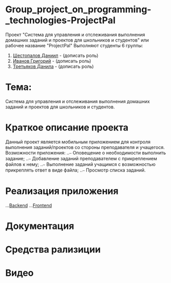 # Group_project_on_programming-_technologies-ProjectPal
Проект "Система для управления и отслеживания выполнения домашних заданий и проектов для школьников и студентов" или рабочее название "ProjectPal"
Выполняют студенты 6 группы:
  1. [Шестопалов Даниил](https://github.com/daniilShestopalov) - (дописать роль)
  2. [Иванов Григорий](https://github.com/ImMortalUser) - (дописать роль)
  3. [Третьяков Данила](https://github.com/Ertnad) - (дописать роль)
# Тема:
Система для управления и отслеживания выполнения домашних заданий и проектов для школьников и студентов.
# Краткое описание проекта
Данный проект является мобильным приложением для контроля выполнения заданий/проектов со стороны преподавателя и учащегося. Возможности приложения:
..⎯ Оповещение о необходимости выполнить задание;
..⎯ Добавление заданий преподавателем с прикреплением файлов к нему;
..⎯ Выполнение заданий учащимся с возможностью прикреплять ответ в виде файла;
..⎯ Просмотр списка заданий.
# Реализация приложения
...[Backend](https://github.com/daniilShestopalov/Group_project_on_programming-_technologies-ProjectPal-/tree/main/Backend)
...[Frontend](https://github.com/daniilShestopalov/Group_project_on_programming-_technologies-ProjectPal-/tree/main/Frontend)
# Документация

# Средства рализиции

# Видео 
